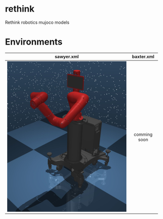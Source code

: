 # rethink
Rethink robotics mujoco models

# Environments 

sawyer.xml           |  baxter.xml   
:-------------------------:|:-------------------------:
![Alt text](assets/sawyer.jpg?raw=false "sawyer") |  comming soon
